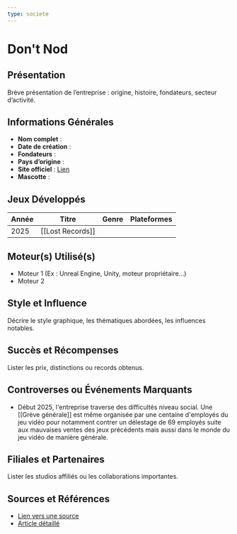```yaml
---
type: societe
---
```

# Don't Nod

## Présentation
Brève présentation de l’entreprise : origine, histoire, fondateurs, secteur d’activité.

## Informations Générales
- **Nom complet** :  
- **Date de création** :  
- **Fondateurs** :  
- **Pays d’origine** :  
- **Site officiel** : [Lien](#)  
- **Mascotte** :

## Jeux Développés
| Année | Titre            | Genre | Plateformes |
| ----- | ---------------- | ----- | ----------- |
| 2025  | [[Lost Records]] |       |             |

## Moteur(s) Utilisé(s)
- Moteur 1 (Ex : Unreal Engine, Unity, moteur propriétaire...)
- Moteur 2

## Style et Influence
Décrire le style graphique, les thématiques abordées, les influences notables.

## Succès et Récompenses
Lister les prix, distinctions ou records obtenus.

## Controverses ou Événements Marquants
- Début 2025, l'entreprise traverse des difficultés niveau social. Une [[Grève générale]] est même organisée par une centaine d'employés du jeu vidéo pour notamment contrer un délestage de 69 employés suite aux mauvaises ventes des jeux précédents mais aussi dans le monde du jeu vidéo de manière générale.

## Filiales et Partenaires
Lister les studios affiliés ou les collaborations importantes.

## Sources et Références
- [Lien vers une source](#)
- [Article détaillé](#)
